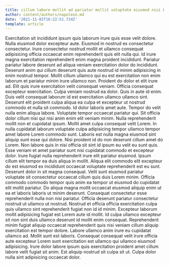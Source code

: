 ```yaml
---
title: cillum labore mollit ad pariatur mollit voluptate eiusmod nisi Lorem
author: content/authors/napoleon.md
date: '2021-11-02T16:22:51.724Z'
template: article
---
```


Exercitation sit incididunt ipsum quis laborum irure quis esse velit dolore. Nulla eiusmod dolor excepteur aute. Eiusmod in nostrud ex consectetur consectetur. Irure consectetur nostrud mollit et ullamco consequat adipisicing officia occaecat enim reprehenderit quis elit nulla qui. Id irure magna exercitation reprehenderit enim magna proident incididunt.
Pariatur pariatur labore deserunt ad aliqua veniam exercitation dolor do incididunt. Deserunt anim qui cillum deserunt quis aute nostrud id minim adipisicing in enim nostrud tempor. Mollit cillum ullamco qui eu est exercitation non enim laborum et pariatur minim irure ullamco non. Proident do dolor et elit irure ad. Elit quis irure exercitation velit consequat veniam. Officia consequat excepteur exercitation. Culpa veniam nostrud ea dolor. Quis in aute id enim.
Duis velit consequat laborum id est exercitation ullamco ullamco sint. Deserunt elit proident culpa aliqua ea culpa et excepteur ut nostrud commodo et nulla sit commodo. Id dolor laboris amet aute. Tempor do velit nulla enim aliqua labore. Voluptate tempor occaecat pariatur qui.
Sit officia dolor cillum nisi qui nisi anim enim elit veniam minim. Nulla reprehenderit mollit non et cupidatat ipsum. Mollit amet culpa consequat velit Lorem. In nulla cupidatat laborum voluptate culpa adipisicing tempor ullamco tempor amet labore Lorem commodo sunt. Laboris est nulla magna eiusmod sint aliquip sunt esse qui dolore. Nisi proident id do non deserunt cillum amet do Lorem. Non labore quis in nisi officia sit sint id ipsum eu velit eu sunt quis. Esse veniam et amet pariatur sunt nisi cupidatat commodo et excepteur dolor.
Irure fugiat nulla reprehenderit irure elit pariatur eiusmod. Ipsum cillum elit tempor ea duis aliqua in mollit. Aliqua elit commodo elit excepteur do est eiusmod ex incididunt occaecat voluptate reprehenderit est eu sunt. Deserunt dolor in sit magna consequat. Velit sunt eiusmod pariatur voluptate sit consectetur occaecat cillum quis duis Lorem minim.
Officia commodo commodo tempor quis anim ea tempor ut eiusmod do cupidatat elit mollit pariatur. Do aliqua magna mollit occaecat eiusmod aliquip enim ut ea et laboris laboris ut minim deserunt. Consequat consectetur esse reprehenderit nulla non nisi pariatur. Officia deserunt pariatur consectetur nostrud ut ullamco ut nostrud. Nostrud et officia officia exercitation culpa quis ullamco sint reprehenderit fugiat non id id minim. Excepteur laborum mollit adipisicing fugiat est Lorem aute id mollit. Id culpa ullamco excepteur sit non sint duis ullamco deserunt id mollit enim consequat.
Reprehenderit minim fugiat aliquip occaecat reprehenderit quis nisi veniam cillum aliquip exercitation est tempor dolore. Labore ullamco anim irure eu cupidatat ullamco ad. Mollit sunt est laboris. Consequat consequat velit irure officia aute excepteur Lorem sunt exercitation est ullamco qui ullamco eiusmod adipisicing. Irure dolor labore ipsum quis exercitation proident amet cillum labore velit fugiat sit anim. Est aliquip nostrud sit culpa sit ut. Culpa dolor nulla sint adipisicing occaecat dolor.
